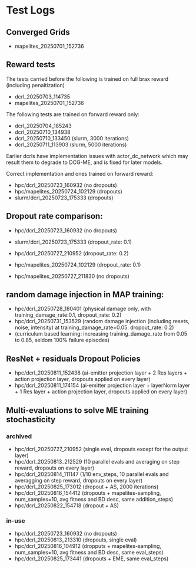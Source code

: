 # Test Logs

## Converged Grids
- mapelites_20250701_152736

## Reward tests

The tests carried before the following is trained on full brax reward (including penaltization)
- dcrl_20250703_114735
- mapelites_20250701_152736

The following tests are trained on forward reward only:
- dcrl_20250704_185243
- dcrl_20250710_134938
- dcrl_20250710_133450 (slurm, 3000 iterations)
- dcrl_20250711_113903 (slurm, 5000 iterations)

Earlier dcrls have implementation issues with actor_dc_network which may result them to degrade to DCG-ME, and is fixed for later models.


Correct implementation and ones trained on forward reward:
- hpc/dcrl_20250723_160932 (no dropouts)
- hpc/mapelites_20250724_102129 (dropouts)
- slurm/dcrl_20250723_175333 (dropouts)


## Dropout rate comparison:
- hpc/dcrl_20250723_160932 (no dropouts)
- slurm/dcrl_20250723_175333 (dropout_rate: 0.1)
- hpc/dcrl_20250727_210952 (dropout_rate: 0.2)

- hpc/mapelites_20250724_102129 (dropout_rate: 0.1)
- hpc/mapelites_20250727_211830 (no dropouts)

## random damage injection in MAP training:
- hpc/dcrl_20250728_180401 (physical damage only, with training_damage_rate:0.1, dropout_rate: 0.2)
- hpc/dcrl_20250731_153529 (random damage injection (including resets, noise, intensity) at training_damage_rate=0.05: dropout_rate: 0.2)
- (curriculum based learning: increasing training_damage_rate from 0.05 to 0.85, seldom 100% failure episodes)

## ResNet + residuals Dropout Policies
 - hpc/dcrl_20250811_152438 (ai-emitter projection layer + 2 Res layers + action projection layer, dropouts applied on every layer)
 - hpc/dcrl_20250811_174154 (ai-emitter projection layer + layerNorm layer + 1 Res layer + action projection layer, dropouts applied on every layer)


## Multi-evaluations to solve ME training stochasticity
### archived
- hpc/dcrl_20250727_210952 (single eval, dropouts except for the output layer)
- hpc/dcrl_20250813_212529 (10 parallel evals and averaging on step reward, dropouts on every layer)
- hpc/dcrl_20250814_111147 (1/10 env_steps, 10 parallel evals and averagging on step reward, dropouts on every layer)
- hpc/dcrl_20250825_173012 (dropout + AS, 2000 iterations)
- hpc/dcrl_20250816_154412 (dropouts + mapelites-sampling, num_samples=10, avg fitness and BD desc, same addition_steps)
- hpc/dcrl_20250822_154718 (dropout + AS)

### in-use
- hpc/dcrl_20250723_160932 (no dropouts)
- hpc/dcrl_20250813_213310 (dropouts, single eval)
- hpc/dcrl_20250816_104912 (dropputs + mapelites-sampling, num_samples=10, avg fitness and BD desc, same eval_steps)
- hpc/dcrl_20250825_173441 (dropouts + EME, same eval_steps)
